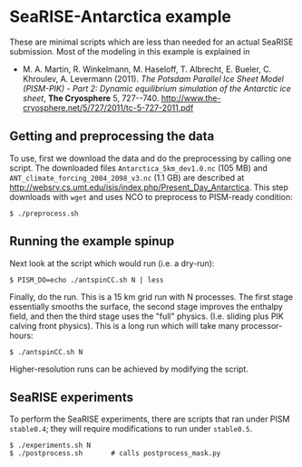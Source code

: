 SeaRISE-Antarctica example
=========

These are minimal scripts which are less than needed for an actual
SeaRISE submission.  Most of the modeling in this example is explained in

* M. A. Martin, R. Winkelmann, M. Haseloff, T. Albrecht, E. Bueler, C. Khroulev, A. Levermann (2011).  _The Potsdam Parallel Ice Sheet Model (PISM-PIK) - Part 2: Dynamic equilibrium simulation of the Antarctic ice sheet_, **The Cryosphere** 5, 727--740. <http://www.the-cryosphere.net/5/727/2011/tc-5-727-2011.pdf>

Getting and preprocessing the data
---------

To use, first we download the data and do the preprocessing by calling one
script.  The downloaded files `Antarctica_5km_dev1.0.nc` (105 MB) and
`ANT_climate_forcing_2004_2098_v3.nc` (1.1 GB) are described at
<http://websrv.cs.umt.edu/isis/index.php/Present_Day_Antarctica>.
This step downloads with `wget` and uses NCO to preprocess to PISM-ready
condition:

    $ ./preprocess.sh

Running the example spinup
---------

Next look at the script which would run (i.e. a dry-run):

    $ PISM_DO=echo ./antspinCC.sh N | less 

Finally, do the run.  This is a 15 km grid run with N processes.  The first
stage essentially smooths the surface, the second stage improves the enthalpy
field, and then the third stage uses the "full" physics.  (I.e. sliding plus
PIK calving front physics).  This is a long run which will take many
processor-hours:

    $ ./antspinCC.sh N

Higher-resolution runs can be achieved by modifying the script.

SeaRISE experiments
---------

To perform the SeaRISE experiments, there are scripts that ran under PISM
`stable0.4`; they will require modifications to run under `stable0.5`.

    $ ./experiments.sh N
    $ ./postprocess.sh       # calls postprocess_mask.py

